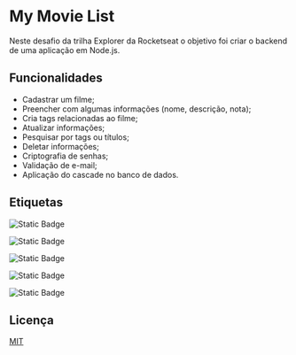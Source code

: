 # My Movie List

Neste desafio da trilha Explorer da Rocketseat o objetivo foi criar o backend de uma aplicação em Node.js.
## Funcionalidades

- Cadastrar um filme;
- Preencher com algumas informações (nome, descrição, nota);
- Cria tags relacionadas ao filme;
- Atualizar informações;
- Pesquisar por tags ou títulos;
- Deletar informações;
- Criptografia de senhas;
- Validação de e-mail;
- Aplicação do cascade no banco de dados.


## Etiquetas

![Static Badge](https://img.shields.io/badge/html5-gray?logo=html5)

![Static Badge](https://img.shields.io/badge/css3-gray?logo=css3)

![Static Badge](https://img.shields.io/badge/javascript-gray?logo=javascript)

![Static Badge](https://img.shields.io/badge/node.js-gray?logo=node.js)

![Static Badge](https://img.shields.io/badge/sqlite-gray?logo=sqlite)

## Licença

[MIT](https://choosealicense.com/licenses/mit/)

